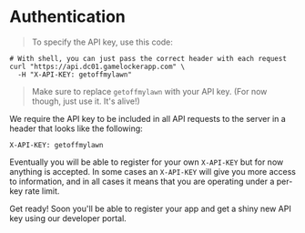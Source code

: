 # Authentication

> To specify the API key, use this code:

```shell
# With shell, you can just pass the correct header with each request
curl "https://api.dc01.gamelockerapp.com" \
  -H "X-API-KEY: getoffmylawn"
```

> Make sure to replace `getoffmylawn` with your API key. (For now though, just use it.  It's alive!)

We require the API key to be included in all API requests to the server in a header that looks like the following:

`X-API-KEY: getoffmylawn`

Eventually you will be able to register for your own `X-API-KEY` but for now anything is accepted.
In some cases an `X-API-KEY` will give you more access
to information, and in all cases it means that you are operating under a per-key
rate limit.

<aside class="notice">
Get ready!  Soon you'll be able to register your app and get a shiny new API key using our developer portal.
</aside>
